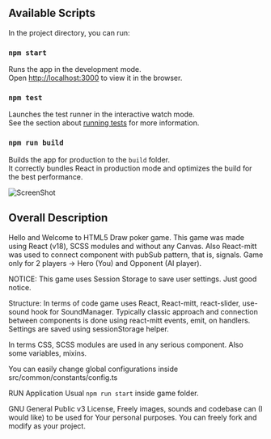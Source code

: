 ## Available Scripts

In the project directory, you can run:

### `npm start`

Runs the app in the development mode.\
Open [http://localhost:3000](http://localhost:3000) to view it in the browser.

### `npm test`

Launches the test runner in the interactive watch mode.\
See the section about [running tests](https://facebook.github.io/create-react-app/docs/running-tests) for more information.

### `npm run build`

Builds the app for production to the `build` folder.\
It correctly bundles React in production mode and optimizes the build for the best performance.

![ScreenShot](http://norwaydict.com/html5games/html5drawer/html5drawer.png)

## Overall Description

Hello and Welcome to HTML5 Draw poker game.
This game was made using React (v18), SCSS modules and 
without any Canvas.
Also React-mitt was used to connect component with pubSub pattern, that is, signals.
Game only for 2 players -> Hero (You) and Opponent (AI player).

NOTICE: 
This game uses Session Storage to save user settings.
Just good notice.

Structure: 
In terms of code game uses React, React-mitt, react-slider, use-sound
hook for SoundManager.
Typically classic approach and connection between components
is done using react-mitt events, emit, on handlers.
Settings are saved using sessionStorage helper.

In terms CSS, SCSS modules are used in any serious component.
Also some variables, mixins.

You can easily change global configurations inside 
  src/common/constants/config.ts

RUN Application
Usual `npm run start` inside game folder.

GNU General Public v3 License,
Freely images, sounds and codebase can (I would like) 
to be used for Your personal purposes.
You can freely fork and modify as your project.

